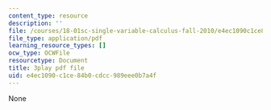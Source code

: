 ```yaml
---
content_type: resource
description: ''
file: /courses/18-01sc-single-variable-calculus-fall-2010/e4ec1090c1ce84b0cdcc989eee0b7a4f_eRCN3daFCmU.pdf
file_type: application/pdf
learning_resource_types: []
ocw_type: OCWFile
resourcetype: Document
title: 3play pdf file
uid: e4ec1090-c1ce-84b0-cdcc-989eee0b7a4f
---
```

None

